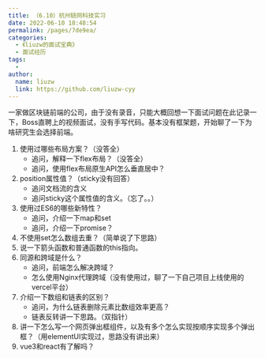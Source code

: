 ```yaml
---
title: （6.10）杭州链网科技实习
date: 2022-06-10 18:48:54
permalink: /pages/7de9ea/
categories:
  - 《liuzw的面试宝典》
  - 面试经历
tags:
  -
author:
  name: liuzw
  link: https://github.com/liuzw-cyy
---
```

一家做区块链前端的公司，由于没有录音，只能大概回想一下面试问题在此记录一下，Boss直聘上的视频面试，没有手写代码。基本没有框架题，开始聊了一下为啥研究生会选择前端。
1. 使用过哪些布局方案？（没答全）
   * 追问，解释一下flex布局？（没答全）
   * 追问，使用flex布局原生API怎么垂直居中？
2. position属性值？（sticky没有回答）
   * 追问文档流的含义
   * 追问sticky这个属性值的含义。（忘了。。）
3. 使用过ES6的哪些新特性？
   * 追问，介绍一下map和set
   * 追问，介绍一下promise？
4. 不使用set怎么数组去重？（简单说了下思路）
5. 说一下箭头函数和普通函数的this指向。
6. 同源和跨域是什么？
   * 追问，前端怎么解决跨域？
   * 怎么使用Nginx代理跨域（没有使用过，聊了一下自己项目上线使用的vercel平台）
7. 介绍一下数组和链表的区别？
   * 追问，为什么链表删除元素比数组效率更高？
   * 链表反转讲一下思路。（双指针）
8. 讲一下怎么写一个网页弹出框组件，以及有多个怎么实现按顺序实现多个弹出框？（用elementUI实现过，思路没有讲出来）
9.  vue3和react有了解吗？
